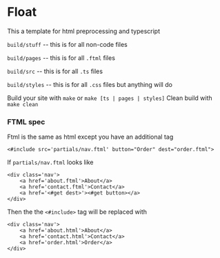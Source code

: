 # Float

This a template for html preprocessing and typescript

`build/stuff` -- this is for all non-code files 

`build/pages` -- this is for all `.ftml` files

`build/src` -- this is for all `.ts` files

`build/styles` -- this is for all `.css` files but anything will do

Build your site with `make` or `make [ts | pages | styles]`
Clean build with `make clean`

### FTML spec

Ftml is the same as html except you have an additional tag

`<#include src='partials/nav.ftml' button="Order" dest="order.ftml">`

If `partials/nav.ftml` looks like
```
<div class='nav'>
    <a href='about.ftml'>About</a>
    <a href='contact.ftml'>Contact</a>
    <a href='<#get dest>'><#get button></a>
</div>
```

Then the the `<#include>` tag will be replaced with
```
<div class='nav'>
    <a href='about.html'>About</a>
    <a href='contact.html'>Contact</a>
    <a href='order.html'>Order</a>
</div>
```

